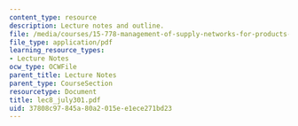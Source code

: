 ```yaml
---
content_type: resource
description: Lecture notes and outline.
file: /media/courses/15-778-management-of-supply-networks-for-products-and-services-summer-2004/37808c97845a80a2015ee1ece271bd23_lec8_july301.pdf
file_type: application/pdf
learning_resource_types:
- Lecture Notes
ocw_type: OCWFile
parent_title: Lecture Notes
parent_type: CourseSection
resourcetype: Document
title: lec8_july301.pdf
uid: 37808c97-845a-80a2-015e-e1ece271bd23
---
```

